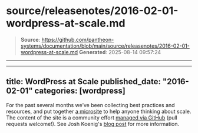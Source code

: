 # source/releasenotes/2016-02-01-wordpress-at-scale.md

> **Source**: https://github.com/pantheon-systems/documentation/blob/main/source/releasenotes/2016-02-01-wordpress-at-scale.md
> **Generated**: 2025-08-14 09:57:24

---

---
title: WordPress at Scale
published_date: "2016-02-01"
categories: [wordpress]
---
For the past several months we’ve been collecting best practices and resources, and put together [a microsite](https://www.scalewp.io/) to help anyone thinking about scale. The content of the site is a community effort [managed via GitHub](https://github.com/pantheon-systems/wordpress-at-scale)  (pull requests welcome!). See Josh Koenig's [blog post](https://pantheon.io/blog/introducing-wordpress-scale) for more information.
